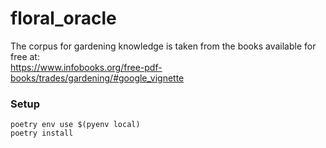 # floral_oracle
 

The corpus for gardening knowledge is taken from the books available for free at:<br>
https://www.infobooks.org/free-pdf-books/trades/gardening/#google_vignette




### Setup
```
poetry env use $(pyenv local)
poetry install
```